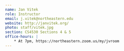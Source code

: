 ```yaml
---
name: Jan Vitek 
role: Instructor
email: j.vitek@northeastern.edu
website: http://janvitek.org/
photo: staff/vitek.jpg
section: CS4530 Sections 4 & 5 
office-hours: |
    * At 7pm, https://northeastern.zoom.us/my/jvroom
---
```


